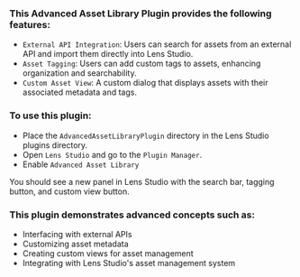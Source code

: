### This Advanced Asset Library Plugin provides the following features:

- `External API Integration`: Users can search for assets from an external API and import them directly into Lens Studio.
- `Asset Tagging`: Users can add custom tags to assets, enhancing organization and searchability.
- `Custom Asset View`: A custom dialog that displays assets with their associated metadata and tags.

### To use this plugin:

- Place the `AdvancedAssetLibraryPlugin` directory in the Lens Studio plugins directory.
- Open `Lens Studio` and go to the `Plugin Manager`.
- Enable `Advanced Asset Library`

You should see a new panel in Lens Studio with the search bar, tagging button, and custom view button.

### This plugin demonstrates advanced concepts such as:

- Interfacing with external APIs
- Customizing asset metadata
- Creating custom views for asset management
- Integrating with Lens Studio's asset management system